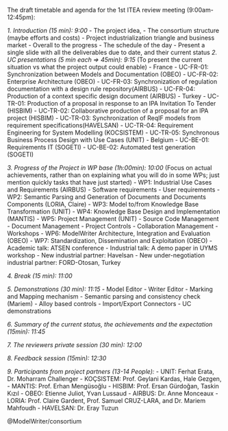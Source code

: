 The draft timetable and agenda for the 1st ITEA review meeting (9:00am-12:45pm):

*1. Introduction (15 min): 9:00*
     - The project idea,
     - The consortium structure (maybe efforts and costs)
     - Project industrialization triangle and business market
     - Overall to the progress
     - The schedule of the day
     - Present a single slide with all the deliverables due to date, and their current status
*2.  UC presentations (5 min each => 45min): 9:15*
      (To present the current situation vs what the project output could enable)
    - France
      - UC-FR-01: Synchronization between Models and Documentation (OBEO)
      - UC-FR-02: Enterprise Architecture (OBEO)
      - UC-FR-03: Synchronization of regulation documentation with a design rule repository(AIRBUS)
      - UC-FR-04: Production of a context specific design document (AIRBUS)
    - Turkey
      - UC-TR-01: Production of a proposal in response to an IPA Invitation To Tender (HISBIM)
      - UC-TR-02: Collaborative production of a proposal for an IPA project (HISBIM)
      - UC-TR-03: Synchronization of ReqIF models from requirement specifications(HAVELSAN)
      - UC-TR-04: Requirement Engineering for System Modelling (KOCSISTEM)
      - UC-TR-05: Synchronous Business Process Design with Use Cases (UNIT)
    - Belgium
      - UC-BE-01: Requirements IT (SOGETI)
      - UC-BE-02: Automated test generation (SOGETI)

*3. Progress of the Project in WP base (1h:00min): 10:00*
    (Focus on actual achievements, rather than on explaining what you will do in some WPs; just mention quickly tasks that have just started)
    - WP1: Industrial Use Cases and Requirements (AIRBUS)
        - Software requirements
        - User requirements
    - WP2: Semantic Parsing and Generation of Documents and Documents Components (LORIA, Claire)
    - WP3: Model to/from Knowledge Base Transformation (UNIT)
    - WP4: Knowledge Base Design and Implementation (MANTIS)
    - WP5: Project Management (UNIT)
        - Source Code Management
        - Document Management
        - Project Controls
        - Collaboration Management
        - Workshops
    - WP6: ModelWriter Architecture, Integration and Evaluation (OBEO)
    - WP7: Standardization, Dissemination and Exploitation (OBEO)
        - Academic talk: ATSEN conference
        - Industrial talk: A demo paper in UYMS workshop
        - New industrial partner: Havelsan
        - New under-negotiation industrial partner: FORD-Otosan, Turkey

*4. Break (15 min): 11:00*

*5. Demonstrations (30 min): 11:15*
    - Model Editor
    - Writer Editor
    - Marking and Mapping mechanism
    - Semantic parsing and consistency check (Mariem)
    - Alloy based controls
    - Import/Export Connectors
    - UC demonstrations

*6. Summary of the current status, the achievements and the expectation (15min): 11:45*

*7. The reviewers private session (30 min): 12:00*

*8. Feedback session (15min): 12:30*

*9. Participants from project partners (13-14 People):*
    - UNIT: Ferhat Erata, Dr. Moharram Challenger
    - KOÇSISTEM: Prof. Geylani Kardas, Hale Gezgen,
    - MANTIS: Prof. Erhan Mengüsoğlu
    - HISBIM: Prof. Ersan Gürdoğan, Taskin Kızıl
    - OBEO: Etienne Juliot, Yvan Lussaud
    - AIRBUS: Dr. Anne Monceaux
    - LORIA: Prof. Claire Gardent, Prof. Samuel CRUZ-LARA, and Dr. Mariem Mahfoudh
    - HAVELSAN: Dr. Eray Tuzun

@ModelWriter/consortium 
